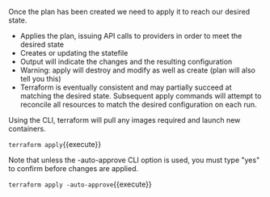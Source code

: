 Once the plan has been created we need to apply it to reach our desired state.
* Applies the plan, issuing API calls to providers in order to meet the desired state
* Creates or updating the statefile
* Output will indicate the changes and the resulting configuration
* Warning: apply will destroy and modify as well as create (plan will also tell you this)
* Terraform is eventually consistent and may partially succeed at matching the desired state. Subsequent apply commands will attempt to reconcile all resources to match the desired configuration on each run.

Using the CLI, terraform will pull any images required and launch new containers.

`terraform apply`{{execute}}

Note that unless the -auto-approve CLI option is used, you must type "yes" to confirm before changes are applied.

`terraform apply -auto-approve`{{execute}}
